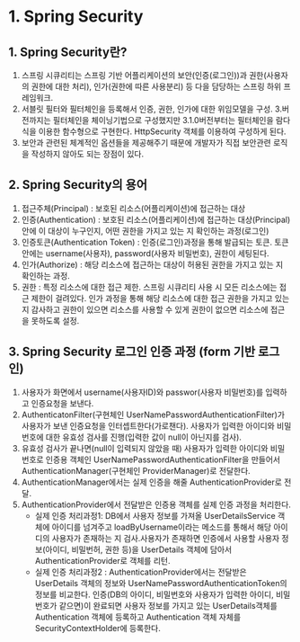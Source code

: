 # 1. Spring Security

## 1. Spring Security란?

1. 스프링 시큐리티는 스프링 기반 어플리케이션의 보안(인증(로그인))과 권한(사용자의 권한에 대한 처리), 인가(권한에 따른 사용분리) 등 다을 담당하는 스프링 하위 프레임워크.
2. 서블릿 필터와 필터체인을 등록해서 인증, 권한, 인가에 대한 위임모델을 구성. 3.버전까지는 필터체인을 체이닝기법으로 구성했지만 3.1.0버전부터는 필터체인을 람다식을 이용한 함수형으로 구현한다. HttpSecurity 객체를 이용하여 구성하게 된다.
3. 보안과 관련된 체계적인 옵션들을 제공해주기 때문에 개발자가 직접 보안관련 로직을 작성하지 않아도 되는 장점이 있다.

## 2. Spring Security의 용어
1. 접근주체(Principal) : 보호된 리소스(어플리케이션)에 접근하는 대상
2. 인증(Authentication) : 보호된 리소스(어플리케이션)에 접근하는 대상(Principal)안에 이 대상이 누구인지, 어떤 권한을 가지고 있는 지 확인하는 과정(로그인)
3. 인증토큰(Authentication Token) : 인증(로그인)과정을 통해 발급되는 토큰. 토큰안에는 username(사용자), password(사용자 비밀번호), 권한이 세팅된다.
4. 인가(Authorize) : 해당 리소스에 접근하는 대상이 허용된 권한을 가지고 있는 지 확인하는 과정.
5. 권한 : 특정 리소스에 대한 접근 제한. 스프링 시큐리티 사용 시 모든 리소스에는 접근 제한이 걸려있다. 인가 과정을 통해 해당 리소스에 대한 접근 권한을 가지고 있는 지 감사하고 권한이 있으면 리소스를 사용할 수 있게 권한이 없으면 리소스에 접근을 못하도록 설정.

## 3. Spring Security 로그인 인증 과정 (form 기반 로그인)
1. 사용자가 화면에서 username(사용자ID)와 passwor(사용자 비밀번호)를 입력하고 인증요청을 보낸다.
2. AuthenticatonFilter(구현체인 UserNamePasswordAuthenticationFilter)가 사용자가 보낸 인증요청을 인터셉트한다(가로챈다). 사용자가 입력한 아이디와 비밀번호에 대한 유효성 검사를 진행(입력한 값이 null이 아닌지를 검사).
3. 유효성 검사가 끝나면(null이 입력되지 않았을 때) 사용자가 입력한 아이디와 비밀번호로 인증용 객체인 UserNamePasswordAuthenticationFilter을 만들어서 AuthenticationManager(구현체인 ProviderManager)로 전달한다.
4. AuthenticationManager에서는 실제 인증을 해줄 AuthenticationProvider로 전달.
5. AuthenticationProvider에서 전달받은 인증용 객체를 실제 인증 과정을 처리한다.
    - 실제 인증 처리과정1: DB에서 사용자 정보를 가져올 UserDetailsService 객체에 아이디를 넘겨주고 loadByUsername이라는 메소드를 통해서 해당 아이디의 사용자가 존재하는 지 검사.사용자가 존재하면 인증에서 사용할 사용자 정보(아이디, 비밀번허, 권한 등)을 UserDetails 객체에 담아서 AuthenticationProvider로 객체를 리턴.
    - 실제 인증 처리과정2 : AuthenticationProvider에서는 전달받은 UserDetails 객체의 정보와 UserNamePasswordAuthenticationToken의 정보를 비교한다. 인증(DB의 아이디, 비밀번호와 사용자가 입력한 아이디, 비밀번호가 같으면)이 완료되면 사용자 정보를 가지고 있는 UserDetails객체를 Authentication 객체에 등록하고 Authentication 객체 자체를 SecurityContextHolder에 등록한다.    